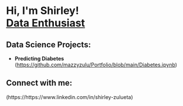 <h1>Hi, I'm Shirley! <br/><a href="https://github.com/joshmadakor1">Data Enthusiast</a>
<h2> Data Science Projects:</h2>

- <b> Predicting Diabetes </b> (https://github.com/mazzyzulu/Portfolio/blob/main/Diabetes.ipynb)




<h2>  Connect with me:</h2> (https://https://www.linkedin.com/in/shirley-zulueta)


[linkedin]: [https://www.linkedin.com/in/shirley-zulueta/]

